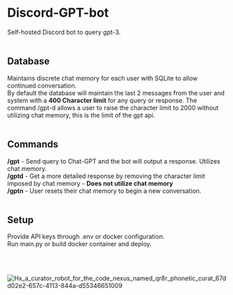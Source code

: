 # Discord-GPT-bot
Self-hosted Discord bot to query gpt-3. 
<br>
<br>

## Database
Maintains discrete chat memory for each user with SQLite to allow continued conversation. <br>
By default the database will maintain the last 2 messages from the user and system with a **400 Character limit** for any query or response.
The command /gpt-d allows a user to raise the character limit to 2000 without utilizing chat memory, this is the limit of the gpt api.
<br>
<br>

## Commands
**/gpt** - Send query to Chat-GPT and the bot will output a response.  Utilizes chat memory.  
**/gptd** - Get a more detailed response by removing the character limit imposed by chat memory - **Does not utilize chat memory** 
<br>
**/gptn** - User resets their chat memory to begin a new conversation.
<br>
<br>

## Setup
Provide API keys through .env or docker configuration. <br>
Run main.py or build docker container and deploy.

<br>
<br>

![Hx_a_curator_robot_for_the_code_nexus_named_qr8r_phonetic_curat_67dd02e2-657c-4113-844a-d55346651009](https://github.com/Hayden-Johnston/Discord-GPT-bot/assets/103093070/3b1e1aec-d582-4757-9e72-edda21cba46e)

